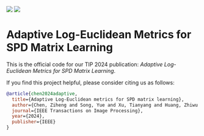 [<img src="https://img.shields.io/badge/arXiv-2303.15477-b31b1b"></img>](https://arxiv.org/abs/2303.15477)
[<img src="https://img.shields.io/badge/IEEE|pdf-lBp2cda7sp-8c1b13"></img>](https://ieeexplore.ieee.org/abstract/document/10681034)

# Adaptive Log-Euclidean Metrics for SPD Matrix Learning


This is the official code for our TIP 2024 publication: *Adaptive Log-Euclidean Metrics for SPD Matrix Learning*.


If you find this project helpful, please consider citing us as follows:

```bib
@article{chen2024adaptive,
  title={Adaptive Log-Euclidean metrics for SPD matrix learning},
  author={Chen, Ziheng and Song, Yue and Xu, Tianyang and Huang, Zhiwu and Wu, Xiao-Jun and Sebe, Nicu},
  journal={IEEE Transactions on Image Processing},
  year={2024},
  publisher={IEEE}
}
```
